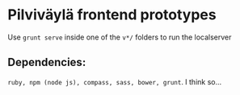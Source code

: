 # Pilviväylä frontend prototypes

Use `grunt serve` inside one of the `v*/` folders to run the localserver

## Dependencies:

`ruby, npm (node js), compass, sass, bower, grunt`. I think so...